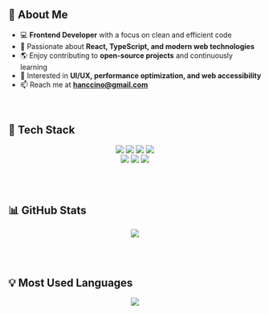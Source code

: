## 👋 About Me  
- 💻 **Frontend Developer** with a focus on clean and efficient code  
- 🚀 Passionate about **React, TypeScript, and modern web technologies**  
- 🌎 Enjoy contributing to **open-source projects** and continuously learning  
- 🎨 Interested in **UI/UX, performance optimization, and web accessibility**  
- 📫 Reach me at **hanccino@gmail.com**  
<br><br>


## 🚀 Tech Stack
<p align="center">
  <img src="https://img.shields.io/badge/React-61DAFB?style=for-the-badge&logo=react&logoColor=black" />
  <img src="https://img.shields.io/badge/Next.js-000000?style=for-the-badge&logo=next.js&logoColor=white" />
  <img src="https://img.shields.io/badge/TypeScript-3178C6?style=for-the-badge&logo=typescript&logoColor=white" />
  <img src="https://img.shields.io/badge/JavaScript-F7DF1E?style=for-the-badge&logo=javascript&logoColor=black" />
  <br />
  <img src="https://img.shields.io/badge/jQuery-0769AD?style=for-the-badge&logo=jquery&logoColor=white" />
  <img src="https://img.shields.io/badge/CSS3-1572B6?style=for-the-badge&logo=css3&logoColor=white" />
  <img src="https://img.shields.io/badge/HTML5-E34F26?style=for-the-badge&logo=html5&logoColor=white" />
</p>
<br><br>


## 📊 GitHub Stats
<p align="center">
  <a href="https://github.com/JisunHan">
    <img src="https://github-readme-stats.vercel.app/api?username=JisunHan&show_icons=true&theme=dark&count_private=true&include_all_commits=true" />
  </a>
</p>
<br><br>

## 💡 Most Used Languages 
<p align="center">
  <a href="https://github.com/JisunHan">
    <img src="https://github-readme-stats.vercel.app/api/top-langs/?username=JisunHan&layout=compact&show_icons=true&theme=dark&nclude_fork=true)" />
  </a>
</p>
